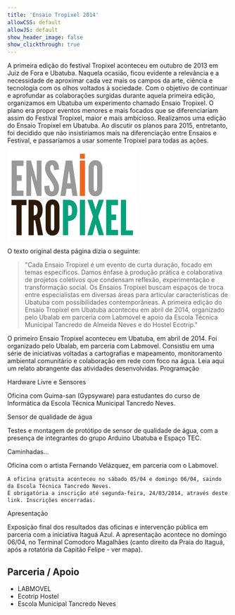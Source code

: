 ```yaml
---
title: 'Ensaio Tropixel 2014'
allowCSS: default
allowJS: default
show_header_image: false
show_clickthrough: true
---
```


A primeira edição do festival Tropixel aconteceu em outubro de 2013 em Juiz de Fora e Ubatuba. Naquela ocasião, ficou evidente a relevância e a necessidade de aproximar cada vez mais os campos da arte, ciência e tecnologia com os olhos voltados à sociedade. Com o objetivo de continuar e aprofundar as colaborações surgidas durante aquela primeira edição,  organizamos em Ubatuba um experimento chamado Ensaio Tropixel. O plano era propor eventos menores e mais focados que se diferenciariam assim do Festival Tropixel, maior e mais ambicioso. Realizamos uma edição do Ensaio Tropixel em Ubatuba. Ao discutir os planos para 2015, entretanto, foi decidido que não insistiríamos mais na diferenciação entre Ensaios e Festival, e passaríamos a usar somente Tropixel para todas as ações.

![](ensaio.png)

O texto original desta página dizia o seguinte:

> "Cada Ensaio Tropixel é um evento de curta duração, focado em temas específicos. Damos ênfase à produção prática e colaborativa de projetos coletivos que condensam reflexão, experimentação e transformação social. Os Ensaios Tropixel buscam espaços de troca entre especialistas em diversas áreas para articular características de Ubatuba com possibilidades contemporâneas.
> A primeira edição do Ensaio Tropixel em Ubatuba aconteceu em abril de 2014, organizado pelo Ubalab em parceria com Labmovel e apoio da Escola Técnica Municipal Tancredo de Almeida Neves e do Hostel Ecotrip."

O primeiro Ensaio Tropixel aconteceu em Ubatuba, em abril de 2014. Foi organizado pelo Ubalab, em parceria com Labmovel. Consistiu em uma série de iniciativas voltadas a cartografias e mapeamento, monitoramento ambiental comunitário e colaboração em rede com foco na água. Leia aqui um relato abrangente das atividades desenvolvidas.
Programação

Hardware Livre e Sensores

Oficina com Guima-san (Gypsyware) para estudantes do curso de Informática da Escola Técnica Municipal Tancredo Neves.

Sensor de qualidade de água

Testes e montagem de protótipo de sensor de qualidade de água, com a presença de integrantes do grupo Arduino Ubatuba e Espaço TEC.

Caminhadas...

Oficina com o artista Fernando Velázquez, em parceria com o Labmovel.

    A oficina gratuita aconteceu no sábado 05/04 e domingo 06/04, saindo da Escola Técnica Tancredo Neves.
    É obrigatória a inscrição até segunda-feira, 24/03/2014, através deste link. Inscrições encerradas.

Apresentação

Exposição final dos resultados das oficinas e intervenção pública em parceria com a iniciativa Itaguá Azul. A apresentação acontece no domingo 06/04, no Terminal Comodoro Magalhães (canto direito da Praia do Itaguá, após a rotatória da Capitão Felipe - ver mapa).

## Parceria / Apoio

- LABMOVEL
- Ecotrip Hostel
- Escola Municipal Tancredo Neves

